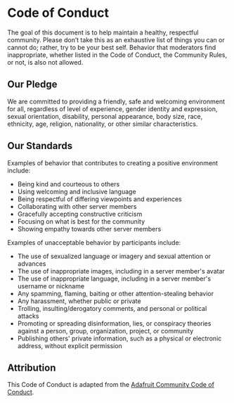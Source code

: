 # Code of Conduct

The goal of this document is to help maintain a healthy, respectful community. Please don’t take this as an exhaustive list of things you can or cannot do; rather, try to be your best self. Behavior that moderators find inappropriate, whether listed in the Code of Conduct, the Community Rules, or not, is also not allowed.

## Our Pledge

We are committed to providing a friendly, safe and welcoming environment for all, regardless of level of experience, gender identity and expression, sexual orientation, disability, personal appearance, body size, race, ethnicity, age, religion, nationality, or other similar characteristics.

## Our Standards

Examples of behavior that contributes to creating a positive environment include:

* Being kind and courteous to others
* Using welcoming and inclusive language
* Being respectful of differing viewpoints and experiences
* Collaborating with other server members
* Gracefully accepting constructive criticism
* Focusing on what is best for the community
* Showing empathy towards other server members

Examples of unacceptable behavior by participants include:

* The use of sexualized language or imagery and sexual attention or advances
* The use of inappropriate images, including in a server member's avatar
* The use of inappropriate language, including in a server member's username or nickname
* Any spamming, flaming, baiting or other attention-stealing behavior
* Any harassment, whether public or private
* Trolling, insulting/derogatory comments, and personal or political attacks
* Promoting or spreading disinformation, lies, or conspiracy theories against a person, group, organization, project, or community
* Publishing others' private information, such as a physical or electronic address, without explicit permission

## Attribution

This Code of Conduct is adapted from the [Adafruit Community Code of Conduct](https://github.com/adafruit/Adafruit_Community_Code_of_Conduct/blob/master/code-of-conduct.md).
